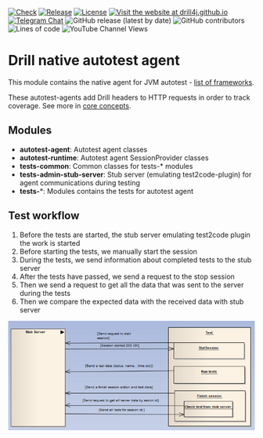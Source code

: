 [![Check](https://github.com/Drill4J/autotest-agent/actions/workflows/check.yml/badge.svg)](https://github.com/Drill4J/autotest-agent/actions/workflows/check.yml)
[![Release](https://github.com/Drill4J/autotest-agent/actions/workflows/release.yml/badge.svg)](https://github.com/Drill4J/autotest-agent/actions/workflows/release.yml)
[![License](https://img.shields.io/github/license/Drill4J/autotest-agent)](LICENSE)
[![Visit the website at drill4j.github.io](https://img.shields.io/badge/visit-website-green.svg?logo=firefox)](https://drill4j.github.io/)
[![Telegram Chat](https://img.shields.io/badge/Chat%20on-Telegram-brightgreen.svg)](https://t.me/drill4j)
![GitHub release (latest by date)](https://img.shields.io/github/v/release/Drill4J/autotest-agent)
![GitHub contributors](https://img.shields.io/github/contributors/Drill4J/autotest-agent)
![Lines of code](https://img.shields.io/tokei/lines/github/Drill4J/autotest-agent)
![YouTube Channel Views](https://img.shields.io/youtube/channel/views/UCJtegUnUHr0bO6icF1CYjKw?style=social)

# Drill native autotest agent

This module contains the native agent for JVM autotest - [list of frameworks](https://drill4j.github.io/docs/supported-frameworks).

These autotest-agents add Drill headers to HTTP requests in order to track coverage. See more in [core concepts](https://drill4j.github.io/docs/core-concepts).

## Modules

- **autotest-agent**: Autotest agent classes
- **autotest-runtime**: Autotest agent SessionProvider classes
- **tests-common**: Common classes for tests-* modules
- **tests-admin-stub-server**: Stub server (emulating test2code-plugin) for agent communications during testing
- **tests-***: Modules contains the tests for autotest agent


## Test workflow
1. Before the tests are started, the stub server emulating test2code plugin the work is started
2. Before starting the tests, we manually start the session
3. During the tests, we send information about completed tests to the stub server
4. After the tests have passed, we send a request to the stop session
5. Then we send a request to get all the data that was sent to the server during the tests
6. Then we compare the expected data with the received data with stub server

![workflow.png](workflow.png)
